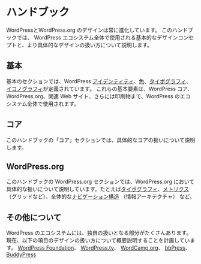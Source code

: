 <!-- # Handbook -->
# ハンドブック

<!-- The design of WordPress and WordPress.org are constantly evolving. This handbook documents the base design concepts to be used throughout the WordPress ecosystem, as well as more specific design treatments. -->
WordPressとWordPress.org のデザインは常に進化しています。 このハンドブックでは、 WordPress エコシステム全体で使用される基本的なデザインコンセプトと、より具体的なデザインの扱い方について説明します。

<!-- ## Foundations -->
## 基本

<!-- In the Foundations section, the WordPress [Identity](https://make.wordpress.org/design/handbook/foundations/identity/), [Colors](https://make.wordpress.org/design/handbook/foundations/colors/), [Typography](https://make.wordpress.org/design/handbook/foundations/typography/), and [Iconography](https://make.wordpress.org/design/handbook/foundations/iconography/) are outlined. These foundational elements are to be used throughout the WordPress ecosystem, including WordPress core, WordPress.org, related websites, and even print materials. -->
基本のセクションでは、WordPress [アイデンティティ](https://make.wordpress.org/design/handbook/foundations/identity/)、[色](https://make.wordpress.org/design/handbook/foundations/colors/)、[タイポグラフィ](https://make.wordpress.org/design/handbook/foundations/typography/)、[イコノグラフィ](https://make.wordpress.org/design/handbook/foundations/iconography/)が定義されています。 これらの基本要素は、WordPress コア、WordPress.org、関連 Web サイト、さらには印刷物まで、WordPress のエコシステム全体で使用されます。

<!-- ## Core -->
## コア

<!-- The Core section of this handbook will document specific core treatments. -->
このハンドブックの「コア」セクションでは、具体的なコアの扱いについて説明します。

<!-- ## WordPress.org -->
## WordPress.org

<!-- The WordPress.org section of this handbook will document specific treatments for WordPress.org including the [typography](https://make.wordpress.org/design/handbook/wordpress-org/typography/) used, [metrics](https://make.wordpress.org/design/handbook/wordpress-org/metrics/) (like the grid), and the overall [navigational structure](https://make.wordpress.org/design/handbook/wordpress-org/navigation/) (information architecture). -->
このハンドブックの WordPress.org セクションでは、WordPress.org において具体的な扱いについて説明しています。たとえば[タイポグラフィ](https://make.wordpress.org/design/handbook/wordpress-org/typography/)、[メトリクス](https://make.wordpress.org/design/handbook/wordpress-org/metrics/)（グリッドなど）、全体的な[ナビゲーション構造](https://make.wordpress.org/design/handbook/wordpress-org/navigation/) （情報アーキテクチャ） など。


<!-- ## Peripherals -->
## その他について

<!-- There are a number of other parts of the WordPress ecosystem that will receive their own treatment. Currently, we plan to outline the design treatments for the [WordPress Foundation](https://make.wordpress.org/design/handbook/peripherals/wordpress-foundation/), [WordPress.tv](https://make.wordpress.org/design/handbook/peripherals/wordpress-tv/), [WordCamp.org](https://make.wordpress.org/design/handbook/peripherals/wordcamp-org/), [bbPress](https://make.wordpress.org/design/handbook/peripherals/bbpress/), and [BuddyPress](https://make.wordpress.org/design/handbook/peripherals/buddypress/). -->
WordPress のエコシステムには、独自の扱いとなる部分がたくさんあります。 現在、以下の項目のデザインの扱い方について概要説明することを計画しています。
[WordPress Foundation](https://make.wordpress.org/design/handbook/peripherals/wordpress-foundation/)、
[WordPress.tv](https://make.wordpress.org/design/handbook/peripherals/wordpress-tv/)、
[WordCamp.org](https://make.wordpress.org/design/handbook/peripherals/wordcamp-org/)、
[bbPress](https://make.wordpress.org/design/handbook/peripherals/bbpress/)、
[BuddyPress](https://make.wordpress.org/design/handbook/peripherals/buddypress/)
